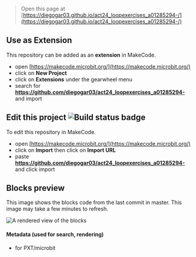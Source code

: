 
> Open this page at [https://diegogar03.github.io/act24_loopexercises_a01285294-/](https://diegogar03.github.io/act24_loopexercises_a01285294-/)

## Use as Extension

This repository can be added as an **extension** in MakeCode.

* open [https://makecode.microbit.org/](https://makecode.microbit.org/)
* click on **New Project**
* click on **Extensions** under the gearwheel menu
* search for **https://github.com/diegogar03/act24_loopexercises_a01285294-** and import

## Edit this project ![Build status badge](https://github.com/diegogar03/act24_loopexercises_a01285294-/workflows/MakeCode/badge.svg)

To edit this repository in MakeCode.

* open [https://makecode.microbit.org/](https://makecode.microbit.org/)
* click on **Import** then click on **Import URL**
* paste **https://github.com/diegogar03/act24_loopexercises_a01285294-** and click import

## Blocks preview

This image shows the blocks code from the last commit in master.
This image may take a few minutes to refresh.

![A rendered view of the blocks](https://github.com/diegogar03/act24_loopexercises_a01285294-/raw/master/.github/makecode/blocks.png)

#### Metadata (used for search, rendering)

* for PXT/microbit
<script src="https://makecode.com/gh-pages-embed.js"></script><script>makeCodeRender("{{ site.makecode.home_url }}", "{{ site.github.owner_name }}/{{ site.github.repository_name }}");</script>
